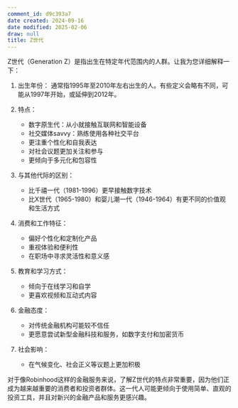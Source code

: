 ```yaml
---
comment_id: d9c393a7
date created: 2024-09-16
date modified: 2025-02-06
draw: null
title: Z世代
---
```

Z世代（Generation Z）是指出生在特定年代范围内的人群。让我为您详细解释一下：

1. 出生年份：
   通常指1995年至2010年左右出生的人。有些定义会略有不同，可能从1997年开始，或延伸到2012年。

2. 特点：
   - 数字原生代：从小就接触互联网和智能设备
   - 社交媒体savvy：熟练使用各种社交平台
   - 更注重个性化和自我表达
   - 对社会议题更加关注和参与
   - 更倾向于多元化和包容性

3. 与其他代际的区别：
   - 比千禧一代（1981-1996）更早接触数字技术
   - 比X世代（1965-1980）和婴儿潮一代（1946-1964）有更不同的价值观和生活方式

4. 消费和工作特征：
   - 偏好个性化和定制化产品
   - 重视体验和便利性
   - 在职场中寻求灵活性和意义感

5. 教育和学习方式：
   - 倾向于在线学习和自学
   - 更喜欢视频和互动式内容

6. 金融态度：
   - 对传统金融机构可能较不信任
   - 更愿意尝试新型金融科技和服务，如数字支付和加密货币

7. 社会影响：
   - 在气候变化、社会正义等议题上更加积极

对于像Robinhood这样的金融服务来说，了解Z世代的特点非常重要，因为他们正成为越来越重要的消费者和投资者群体。这一代人可能更倾向于使用简单、直观的投资工具，并且对新兴的金融产品和服务更感兴趣。
